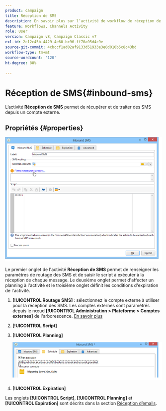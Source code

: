 ```yaml
---
product: campaign
title: Réception de SMS
description: En savoir plus sur l’activité de workflow de réception de SMS
feature: Workflows, Channels Activity
role: User
version: Campaign v8, Campaign Classic v7
exl-id: 2c12c45b-4429-4e60-bc96-ff70a95d4c9e
source-git-commit: 4cbccf1ad02af9133d51933e3e0d010b5c8c43bd
workflow-type: tm+mt
source-wordcount: '120'
ht-degree: 88%

---
```


# Réception de SMS{#inbound-sms}



L’activité **Réception de SMS** permet de récupérer et de traiter des SMS depuis un compte externe.

## Propriétés {#properties}

![](assets/sms_rec_edit.png)

Le premier onglet de l&#39;activité **Réception de SMS** permet de renseigner les paramètres de routage des SMS et de saisir le script à exécuter à la réception de chaque message. Le deuxième onglet permet d&#39;affecter un planning à l&#39;activité et le troisième onglet définit les conditions d&#39;expiration de l&#39;activité.

1. **[!UICONTROL Routage SMS]** : sélectionnez le compte externe à utiliser pour la réception des SMS. Les comptes externes sont paramétrés depuis le nœud **[!UICONTROL Administration > Plateforme > Comptes externes]** de l&#39;arborescence. [En savoir plus](../../v8/config/external-accounts.md)
1. **[!UICONTROL Script]**
1. **[!UICONTROL Planning]**

   ![](assets/sms_rec_edit_2.png)

1. **[!UICONTROL Expiration]**

Les onglets **[!UICONTROL Script]**, **[!UICONTROL Planning]** et **[!UICONTROL Expiration]** sont décrits dans la section [Réception d’emails](inbound-emails.md).
